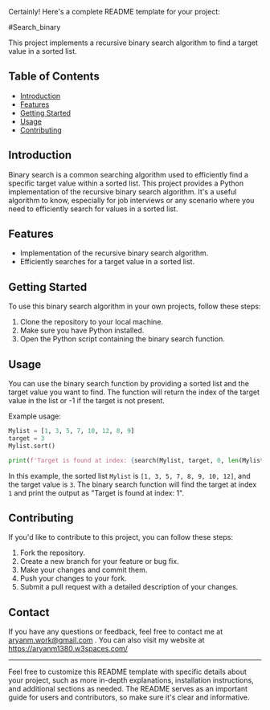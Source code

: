 Certainly! Here's a complete README template for your project:

#Search_binary

This project implements a recursive binary search algorithm to find a target value in a sorted list.

## Table of Contents

- [Introduction](#introduction)
- [Features](#features)
- [Getting Started](#getting-started)
- [Usage](#usage)
- [Contributing](#contributing)

## Introduction

Binary search is a common searching algorithm used to efficiently find a specific target value within a sorted list. This project provides a Python implementation of the recursive binary search algorithm. It's a useful algorithm to know, especially for job interviews or any scenario where you need to efficiently search for values in a sorted list.

## Features

- Implementation of the recursive binary search algorithm.
- Efficiently searches for a target value in a sorted list.

## Getting Started

To use this binary search algorithm in your own projects, follow these steps:

1. Clone the repository to your local machine.
2. Make sure you have Python installed.
3. Open the Python script containing the binary search function.

## Usage

You can use the binary search function by providing a sorted list and the target value you want to find. The function will return the index of the target value in the list or -1 if the target is not present.

Example usage:

```python
Mylist = [1, 3, 5, 7, 10, 12, 8, 9]
target = 3
Mylist.sort()

print(f'Target is found at index: {search(Mylist, target, 0, len(Mylist)-1)}')
```

In this example, the sorted list `Mylist` is `[1, 3, 5, 7, 8, 9, 10, 12]`, and the target value is `3`. The binary search function will find the target at index `1` and print the output as "Target is found at index: 1".

## Contributing

If you'd like to contribute to this project, you can follow these steps:

1. Fork the repository.
2. Create a new branch for your feature or bug fix.
3. Make your changes and commit them.
4. Push your changes to your fork.
5. Submit a pull request with a detailed description of your changes.


## Contact

If you have any questions or feedback, feel free to contact me at aryanm.work@gmail.com . You can also visit my website at https://aryanm1380.w3spaces.com/

---

Feel free to customize this README template with specific details about your project, such as more in-depth explanations, installation instructions, and additional sections as needed. The README serves as an important guide for users and contributors, so make sure it's clear and informative.
